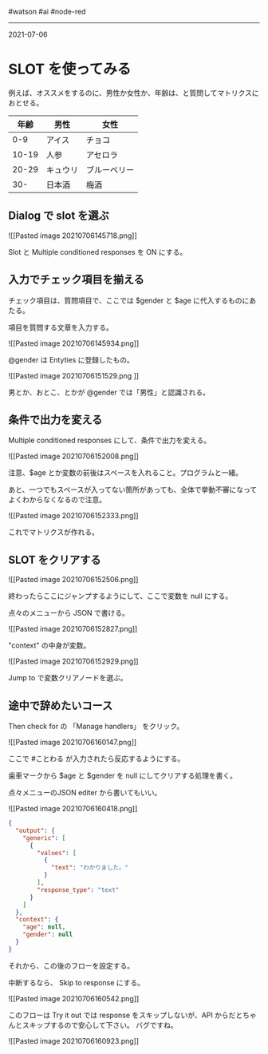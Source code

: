 #watson #ai #node-red

---
2021-07-06

# SLOT を使ってみる

例えば、オススメをするのに、男性か女性か、年齢は、と質問してマトリクスにおとせる。

| 年齢  | 男性     | 女性         |
| ----- | -------- | ------------ |
| 0-9   | アイス   | チョコ       |
| 10-19 | 人参     | アセロラ     |
| 20-29 | キュウリ | ブルーベリー |
| 30-   | 日本酒   | 梅酒         |


## Dialog で slot を選ぶ

![[Pasted image 20210706145718.png]]

Slot と Multiple conditioned responses を ON にする。


## 入力でチェック項目を揃える

チェック項目は、質問項目で、ここでは $gender と $age に代入するものにあたる。

項目を質問する文章を入力する。

![[Pasted image 20210706145934.png]]

@gender は Entyties に登録したもの。

![[Pasted image 20210706151529.png ]]

男とか、おとこ、とかが @gender では「男性」と認識される。

## 条件で出力を変える

Multiple conditioned responses にして、条件で出力を変える。

![[Pasted image 20210706152008.png]]

注意、$age とか変数の前後はスペースを入れること。プログラムと一緒。

あと、一つでもスペースが入ってない箇所があっても、全体で挙動不審になってよくわからなくなるので注意。

![[Pasted image 20210706152333.png]]

これでマトリクスが作れる。

## SLOT をクリアする

![[Pasted image 20210706152506.png]]

終わったらここにジャンプするようにして、ここで変数を null にする。

点々のメニューから JSON で書ける。

![[Pasted image 20210706152827.png]]

"context" の中身が変数。

![[Pasted image 20210706152929.png]]

Jump to で変数クリアノードを選ぶ。

## 途中で辞めたいコース

Then check for の 「Manage handlers」 をクリック。

![[Pasted image 20210706160147.png]]

ここで \#ことわる が入力されたら反応するようにする。

歯車マークから $age と $gender を null にしてクリアする処理を書く。

点々メニューのJSON editer から書いてもいい。

![[Pasted image 20210706160418.png]]

```JSON
{
  "output": {
    "generic": [
      {
        "values": [
          {
            "text": "わかりました。"
          }
        ],
        "response_type": "text"
      }
    ]
  },
  "context": {
    "age": null,
    "gender": null
  }
}
```

それから、この後のフローを設定する。

中断するなら、 Skip to response にする。

![[Pasted image 20210706160542.png]]

このフローは Try it out では response をスキップしないが、API からだとちゃんとスキップするので安心して下さい。
バグですね。

![[Pasted image 20210706160923.png]]
